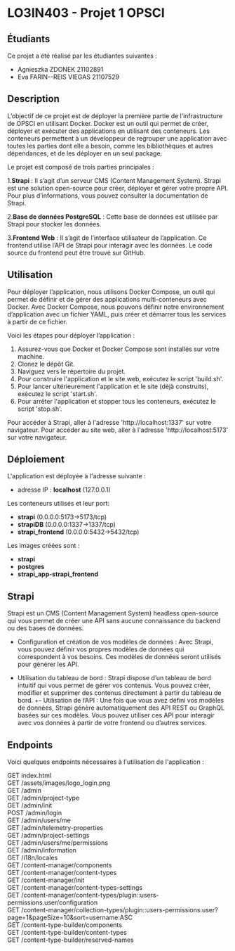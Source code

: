 # LO3IN403 - Projet 1 OPSCI

## Étudiants

Ce projet a été réalisé par les étudiantes suivantes :

- Agnieszka ZDONEK 21102891
- Eva FARIN--REIS VIEGAS 21107529


## Description

L’objectif de ce projet est de déployer la première partie de l’infrastructure de OPSCI en utilisant Docker. Docker est un outil qui permet de créer, déployer et exécuter des applications en utilisant des conteneurs. Les conteneurs permettent à un développeur de regrouper une application avec toutes les parties dont elle a besoin, comme les bibliothèques et autres dépendances, et de les déployer en un seul package.

Le projet est composé de trois parties principales :

1.**Strapi** : Il s’agit d’un serveur CMS (Content Management System). Strapi est une solution open-source pour créer, déployer et gérer votre propre API. Pour plus d’informations, vous pouvez consulter la documentation de Strapi.

2.**Base de données PostgreSQL** : Cette base de données est utilisée par Strapi pour stocker les données.

3.**Frontend Web** : Il s’agit de l’interface utilisateur de l’application. Ce frontend utilise l’API de Strapi pour interagir avec les données. Le code source du frontend peut être trouvé sur GitHub.

## Utilisation

Pour déployer l’application, nous utilisons Docker Compose, un outil qui permet de définir et de gérer des applications multi-conteneurs avec Docker. Avec Docker Compose, nous pouvons définir notre environnement d’application avec un fichier YAML, puis créer et démarrer tous les services à partir de ce fichier.

Voici les étapes pour déployer l’application :

1. Assurez-vous que Docker et Docker Compose sont installés sur votre machine.
2. Clonez le dépôt Git.
3. Naviguez vers le répertoire du projet.
4. Pour construire l'application et le site web, exécutez le script 'build.sh'.
5. Pour lancer ultérieurement l'application et le site (déjà construits), exécutez le script 'start.sh'.
6. Pour arrêter l'application et stopper tous les conteneurs, exécutez le script 'stop.sh'.

Pour accéder à Strapi, aller à l'adresse 'http://localhost:1337' sur votre navigateur.
Pour accéder au site web, aller à l'adresse 'http://localhost:5173' sur votre navigateur.

## Déploiement

L'application est déployée à l'adresse suivante :
- adresse IP : **localhost** (127.0.0.1)

Les conteneurs utilisés et leur port:
- **strapi** (0.0.0.0:5173->5173/tcp)
- **strapiDB** (0.0.0.0:1337->1337/tcp)
- **strapi_frontend** (0.0.0.0:5432->5432/tcp)

Les images créées sont :
- **strapi**
- **postgres**
- **strapi_app-strapi_frontend**

## Strapi

Strapi est un CMS (Content Management System) headless open-source qui vous permet de créer une API sans aucune connaissance du backend ou des bases de données.

- Configuration et création de vos modèles de données : Avec Strapi, vous pouvez définir vos propres modèles de données qui correspondent à vos besoins. Ces modèles de données seront utilisés pour générer les API.

- Utilisation du tableau de bord : Strapi dispose d’un tableau de bord intuitif qui vous permet de gérer vos contenus. Vous pouvez créer, modifier et supprimer des contenus directement à partir du tableau de bord.
+- Utilisation de l’API : Une fois que vous avez défini vos modèles de données, Strapi génère automatiquement des API REST ou GraphQL basées sur ces modèles. Vous pouvez utiliser ces API pour interagir avec vos données à partir de votre frontend ou d’autres services.

## Endpoints

Voici quelques endpoints nécessaires à l'utilisation de l'application :

GET index.html  
GET /assets/images/logo_login.png  
GET /admin  
GET /admin/project-type  
GET /admin/init  
POST /admin/login  
GET /admin/users/me  
GET /admin/telemetry-properties  
GET /admin/project-settings  
GET /admin/users/me/permissions  
GET /admin/information  
GET /i18n/locales  
GET /content-manager/components  
GET /content-manager/content-types  
GET /content-manager/init  
GET /content-manager/content-types-settings  
GET /content-manager/content-types/plugin::users-permissions.user/configuration  
GET /content-manager/collection-types/plugin::users-permissions.user?page=1&pageSize=10&sort=username:ASC  
GET /content-type-builder/components  
GET /content-type-builder/content-types  
GET /content-type-builder/reserved-names  


